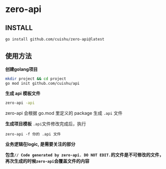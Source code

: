 # zero-api

## INSTALL
```bash
go install github.com/cuishu/zero-api@latest
```

## 使用方法

**创建golang项目**
```bash
mkdir project && cd project
go mod init github.com/cuishu/api
```
**生成 api 模板文件**
```bash
zero-api -api
```
zero-api 会根据 go.mod 里定义的 package 生成 ```.api``` 文件

**生成项目模板**
```.api```文件修改完成后，执行
```
zero-api -f 你的 .api 文件
```

**业务逻辑在logic, 是需要关注的部分**

**包含```// Code generated by zero-api. DO NOT EDIT.```的文件是不可修改的文件，再次生成的时候```zero-api```会覆盖文件的内容**